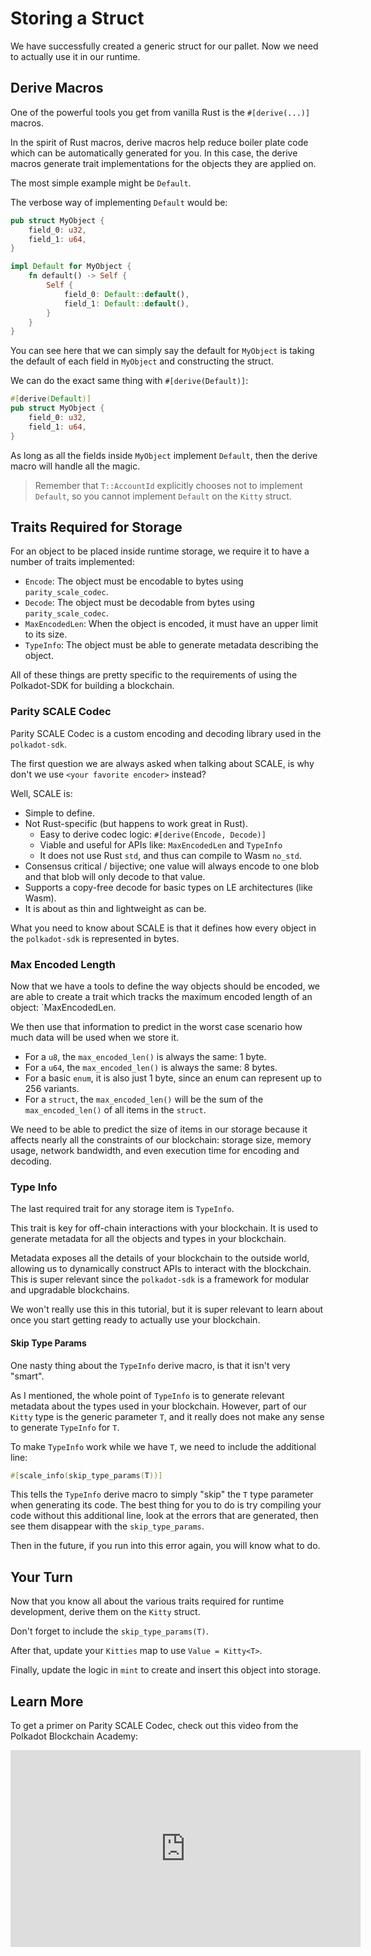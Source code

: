 # Storing a Struct

We have successfully created a generic struct for our pallet. Now we need to actually use it in our runtime.

## Derive Macros

One of the powerful tools you get from vanilla Rust is the `#[derive(...)]` macros.

In the spirit of Rust macros, derive macros help reduce boiler plate code which can be automatically generated for you. In this case, the derive macros generate trait implementations for the objects they are applied on.

The most simple example might be `Default`.

The verbose way of implementing `Default` would be:

```rust
pub struct MyObject {
	field_0: u32,
	field_1: u64,
}

impl Default for MyObject {
	fn default() -> Self {
		Self {
			field_0: Default::default(),
			field_1: Default::default(),
		}
	}
}
```

You can see here that we can simply say the default for `MyObject` is taking the default of each field in `MyObject` and constructing the struct.

We can do the exact same thing with `#[derive(Default)]`:

```rust
#[derive(Default)]
pub struct MyObject {
	field_0: u32,
	field_1: u64,
}
```

As long as all the fields inside `MyObject` implement `Default`, then the derive macro will handle all the magic.

> Remember that `T::AccountId` explicitly chooses not to implement `Default`, so you cannot implement `Default` on the `Kitty` struct.

## Traits Required for Storage

For an object to be placed inside runtime storage, we require it to have a number of traits implemented:

- `Encode`: The object must be encodable to bytes using `parity_scale_codec`.
- `Decode`: The object must be decodable from bytes using `parity_scale_codec`.
- `MaxEncodedLen`: When the object is encoded, it must have an upper limit to its size.
- `TypeInfo`: The object must be able to generate metadata describing the object.

All of these things are pretty specific to the requirements of using the Polkadot-SDK for building a blockchain.

### Parity SCALE Codec

Parity SCALE Codec is a custom encoding and decoding library used in the `polkadot-sdk`.

The first question we are always asked when talking about SCALE, is why don't we use `<your favorite encoder>` instead?

Well, SCALE is:

- Simple to define.
- Not Rust-specific (but happens to work great in Rust).
	- Easy to derive codec logic: `#[derive(Encode, Decode)]`
	- Viable and useful for APIs like: `MaxEncodedLen` and `TypeInfo`
	- It does not use Rust `std`, and thus can compile to Wasm `no_std`.
- Consensus critical / bijective; one value will always encode to one blob and that blob will only decode to that value.
- Supports a copy-free decode for basic types on LE architectures (like Wasm).
- It is about as thin and lightweight as can be.

What you need to know about SCALE is that it defines how every object in the `polkadot-sdk` is represented in bytes.

### Max Encoded Length

Now that we have a tools to define the way objects should be encoded, we are able to create a trait which tracks the maximum encoded length of an object: `MaxEncodedLen.

We then use that information to predict in the worst case scenario how much data will be used when we store it.

- For a `u8`, the `max_encoded_len()` is always the same: 1 byte.
- For a `u64`, the `max_encoded_len()` is always the same: 8 bytes.
- For a basic `enum`, it is also just 1 byte, since an enum can represent up to 256 variants.
- For a `struct`, the `max_encoded_len()` will be the sum of the `max_encoded_len()` of all items in the `struct`.

We need to be able to predict the size of items in our storage because it affects nearly all the constraints of our blockchain: storage size, memory usage, network bandwidth, and even execution time for encoding and decoding.

### Type Info

The last required trait for any storage item is `TypeInfo`.

This trait is key for off-chain interactions with your blockchain. It is used to generate metadata for all the objects and types in your blockchain.

Metadata exposes all the details of your blockchain to the outside world, allowing us to dynamically construct APIs to interact with the blockchain. This is super relevant since the `polkadot-sdk` is a framework for modular and upgradable blockchains.

We won't really use this in this tutorial, but it is super relevant to learn about once you start getting ready to actually use your blockchain.

#### Skip Type Params

One nasty thing about the `TypeInfo` derive macro, is that it isn't very "smart".

As I mentioned, the whole point of `TypeInfo` is to generate relevant metadata about the types used in your blockchain. However, part of our `Kitty` type is the generic parameter `T`, and it really does not make any sense to generate `TypeInfo` for `T`.

To make `TypeInfo` work while we have `T`, we need to include the additional line:

```rust
#[scale_info(skip_type_params(T))]
```

This tells the `TypeInfo` derive macro to simply "skip" the `T` type parameter when generating its code. The best thing for you to do is try compiling your code without this additional line, look at the errors that are generated, then see them disappear with the `skip_type_params`.

Then in the future, if you run into this error again, you will know what to do.

## Your Turn

Now that you know all about the various traits required for runtime development, derive them on the `Kitty` struct.

Don't forget to include the `skip_type_params(T)`.

After that, update your `Kitties` map to use `Value = Kitty<T>`.

Finally, update the logic in `mint` to create and insert this object into storage.

## Learn More

To get a primer on Parity SCALE Codec, check out this video from the Polkadot Blockchain Academy:

<iframe width="560" height="315" src="https://www.youtube.com/embed/6N6BopyYKq4?si=y7L9rmAoWbD803LW" title="YouTube video player" frameborder="0" allow="accelerometer; autoplay; clipboard-write; encrypted-media; gyroscope; picture-in-picture; web-share" referrerpolicy="strict-origin-when-cross-origin" allowfullscreen></iframe>
